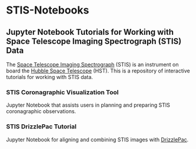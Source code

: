 # STIS-Notebooks

## Jupyter Notebook Tutorials for Working with Space Telescope Imaging Spectrograph (STIS) Data
The [Space Telescope Imaging Spectrograph](https://www.stsci.edu/hst/instrumentation/stis) (STIS) is an instrument on board the [Hubble Space Telescope](https://www.stsci.edu/hst/about) (HST). This is a repository of interactive tutorials for working with STIS data.

### STIS Coronagraphic Visualization Tool
Jupyter Notebook that assists users in planning and preparing STIS coronagraphic observations.
### STIS DrizzlePac Tutorial
Jupyter Notebook for aligning and combining STIS images with [DrizzlePac](https://www.stsci.edu/scientific-community/software/drizzlepac.html).
